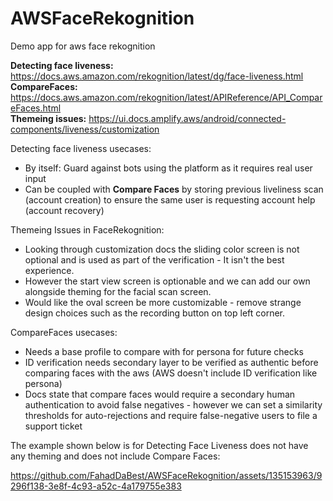 # AWSFaceRekognition
Demo app for aws face rekognition

**Detecting face liveness:** https://docs.aws.amazon.com/rekognition/latest/dg/face-liveness.html <br>
**CompareFaces:** https://docs.aws.amazon.com/rekognition/latest/APIReference/API_CompareFaces.html <br>
**Themeing issues:** https://ui.docs.amplify.aws/android/connected-components/liveness/customization <br>

Detecting face liveness usecases: 
- By itself: Guard against bots using the platform as it requires real user input
- Can be coupled with <b>Compare Faces</b> by storing previous liveliness scan (account creation) to ensure the same user is requesting account help (account recovery)

Themeing Issues in FaceRekognition: 
- Looking through customization docs the sliding color screen is not optional and is used as part of the verification - It isn't the best experience.
- However the start view screen is optionable and we can add our own alongside theming for the facial scan screen.
- Would like the oval screen be more customizable - remove strange design choices such as the recording button on top left corner.

CompareFaces usecases:
- Needs a base profile to compare with for persona for future checks
- ID verification needs secondary layer to be verified as authentic before comparing faces with the aws (AWS doesn't include ID verification like persona)
- Docs state that compare faces would require a secondary human authentication to avoid false negatives - however we can set a similarity thresholds for auto-rejections and require false-negative users to file a support ticket

The example shown below is for Detecting Face Liveness does not have any theming and does not include Compare Faces: 

https://github.com/FahadDaBest/AWSFaceRekognition/assets/135153963/9296f138-3e8f-4c93-a52c-4a179755e383

